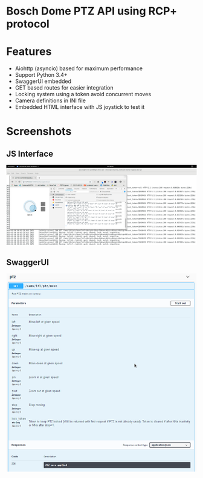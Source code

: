 # Bosch Dome PTZ API using RCP+ protocol

# Features

  * Aiohttp (asyncio) based for maximum performance
  * Support Python 3.4+
  * SwaggerUI embedded
  * GET based routes for easier integration
  * Locking system using a token avoid concurrent moves
  * Camera definitions in INI file
  * Embedded HTML interface with JS joystick to test it

# Screenshots

## JS Interface

![JS Interface](images/js_interface.png)

## SwaggerUI

![SwaggerUI](images/swagger_ui.png)

